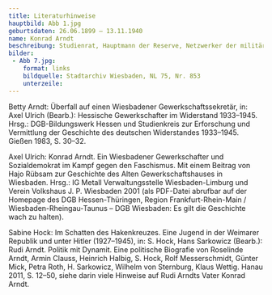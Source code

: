 ```yaml
---
title: Literaturhinweise
hauptbild: Abb 1.jpg
geburtsdaten: 26.06.1899 – 13.11.1940
name: Konrad Arndt
beschreibung: Studienrat, Hauptmann der Reserve, Netzwerker der militärisch-bürgerlichen Opposition, von den Verschwörern des „20. Juli“ als Kulturstaatssekretär vorgesehen
bilder:
 - Abb 7.jpg:
    format: links
    bildquelle: Stadtarchiv Wiesbaden, NL 75, Nr. 853
    unterzeile: 
---
```


Betty Arndt: Überfall auf einen Wiesbadener Gewerkschaftssekretär, in:
Axel Ulrich (Bearb.): Hessische Gewerkschafter im Widerstand 1933–1945.
Hrsg.: DGB-Bildungswerk Hessen und Studienkreis zur Erforschung und
Vermittlung der Geschichte des deutschen Widerstandes 1933–1945. Gießen
1983, S. 30–32.

Axel Ulrich: Konrad Arndt. Ein Wiesbadener Gewerkschafter und
Sozialdemokrat im Kampf gegen den Faschismus. Mit einem Beitrag von Hajo
Rübsam zur Geschichte des Alten Gewerkschaftshauses in Wiesbaden. Hrsg.:
IG Metall Verwaltungsstelle Wiesbaden-Limburg und Verein Volkshaus J. P.
Wiesbaden 2001 (als PDF-Datei abrufbar auf der Homepage des DGB
Hessen-Thüringen, Region Frankfurt-Rhein-Main /
Wiesbaden-Rheingau-Taunus – DGB Wiesbaden: Es gilt die Geschichte wach
zu halten).

Sabine Hock: Im Schatten des Hakenkreuzes. Eine Jugend in der Weimarer
Republik und unter Hitler (1927–1945), in: S. Hock, Hans Sarkowicz
(Bearb.): Rudi Arndt. Politik mit Dynamit. Eine politische Biografie von
Roselinde Arndt, Armin Clauss, Heinrich Halbig, S. Hock, Rolf
Messerschmidt, Günter Mick, Petra Roth, H. Sarkowicz, Wilhelm von
Sternburg, Klaus Wettig. Hanau 2011, S. 12–50, siehe darin viele
Hinweise auf Rudi Arndts Vater Konrad Arndt.
